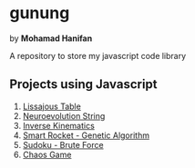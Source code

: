 # gunung

by **Mohamad Hanifan**

A repository to store my javascript code library

## Projects using Javascript

1. [Lissajous Table](https://hanifanm.github.io/list/1-lissajous-table)
2. [Neuroevolution String](https://hanifanm.github.io/list/2-neuroevolution-string)
3. [Inverse Kinematics](https://hanifanm.github.io/list/3-inverse-kinematics)
4. [Smart Rocket - Genetic Algorithm](https://hanifanm.github.io/list/4-smart-rocket)
5. [Sudoku - Brute Force](https://hanifanm.github.io/list/5-sudoku-brute-force)
6. [Chaos Game](https://hanifanm.github.io/list/6-chaos-game)
